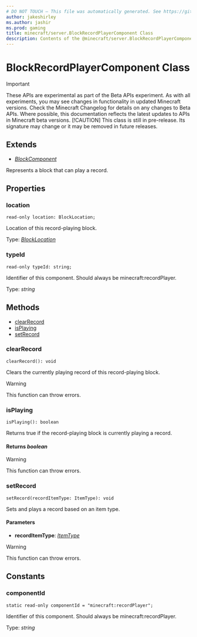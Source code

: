 ```yaml
---
# DO NOT TOUCH — This file was automatically generated. See https://github.com/mojang/minecraftapidocsgenerator to modify descriptions, examples, etc.
author: jakeshirley
ms.author: jashir
ms.prod: gaming
title: minecraft/server.BlockRecordPlayerComponent Class
description: Contents of the @minecraft/server.BlockRecordPlayerComponent class.
---
```

# BlockRecordPlayerComponent Class
>[!IMPORTANT]
>These APIs are experimental as part of the Beta APIs experiment. As with all experiments, you may see changes in functionality in updated Minecraft versions. Check the Minecraft Changelog for details on any changes to Beta APIs. Where possible, this documentation reflects the latest updates to APIs in Minecraft beta versions.
> [!CAUTION]
> This class is still in pre-release.  Its signature may change or it may be removed in future releases.

## Extends
- [*BlockComponent*](BlockComponent.md)

Represents a block that can play a record.

## Properties

### **location**
`read-only location: BlockLocation;`

Location of this record-playing block.

Type: [*BlockLocation*](BlockLocation.md)

### **typeId**
`read-only typeId: string;`

Identifier of this component. Should always be minecraft:recordPlayer.

Type: *string*

## Methods
- [clearRecord](#clearrecord)
- [isPlaying](#isplaying)
- [setRecord](#setrecord)

### **clearRecord**
`
clearRecord(): void
`

Clears the currently playing record of this record-playing block.

> [!WARNING]
> This function can throw errors.

### **isPlaying**
`
isPlaying(): boolean
`

Returns true if the record-playing block is currently playing a record.

#### **Returns** *boolean*

> [!WARNING]
> This function can throw errors.

### **setRecord**
`
setRecord(recordItemType: ItemType): void
`

Sets and plays a record based on an item type.

#### **Parameters**
- **recordItemType**: [*ItemType*](ItemType.md)

> [!WARNING]
> This function can throw errors.

## Constants

### **componentId**
`static read-only componentId = "minecraft:recordPlayer";`

Identifier of this component. Should always be minecraft:recordPlayer.

Type: *string*
